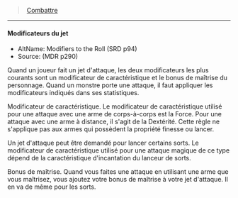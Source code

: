 ﻿---
!GenericItem
Name: Modificateurs du jet
Id: combat_hd.md#modificateurs-du-jet
ParentLink: combat_hd.md#combattre
ParentName: Combattre
NameLevel: 4
AltName: Modifiers to the Roll (SRD p94)
Source: (MDR p290)
Attributes: {}
---
> [Combattre](hd_combat.md)

---

#### Modificateurs du jet

- AltName: Modifiers to the Roll (SRD p94)
- Source: (MDR p290)

Quand un joueur fait un jet d'attaque, les deux modificateurs les plus courants sont un modificateur de caractéristique et le bonus de maîtrise du personnage. Quand un monstre porte une attaque, il faut appliquer les modificateurs indiqués dans ses statistiques.

Modificateur de caractéristique. Le modificateur de caractéristique utilisé pour une attaque avec une arme de corps-à-corps est la Force. Pour une attaque avec une arme à distance, il s'agit de la Dextérité. Cette règle ne s'applique pas aux armes qui possèdent la propriété finesse ou lancer.

Un jet d'attaque peut être demandé pour lancer certains sorts. Le modificateur de caractéristique utilisé pour une attaque magique de ce type dépend de la caractéristique d'incantation du lanceur de sorts.

Bonus de maîtrise. Quand vous faites une attaque en utilisant une arme que vous maîtrisez, vous ajoutez votre bonus de maîtrise à votre jet d'attaque. Il en va de même pour les sorts.


